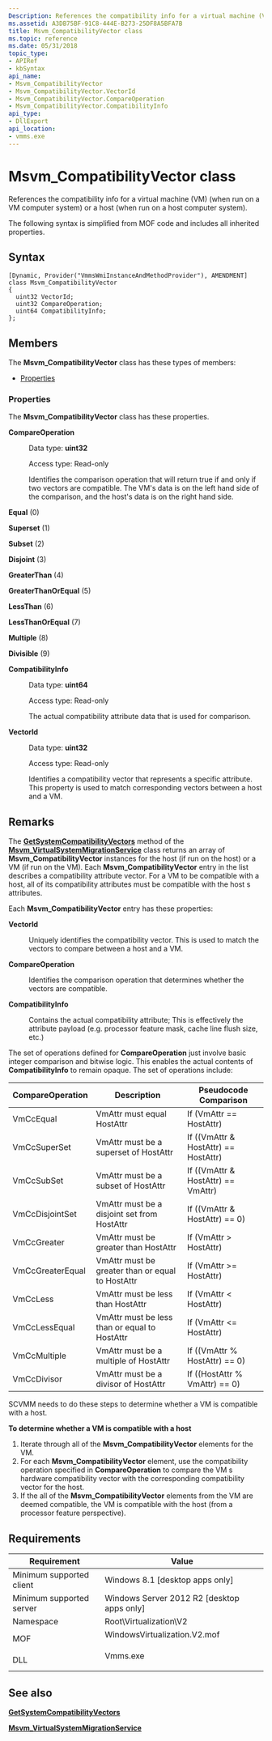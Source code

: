 ```yaml
---
Description: References the compatibility info for a virtual machine (VM) (when run on a VM computer system) or a host (when run on a host computer system).
ms.assetid: A3DB75BF-91C8-444E-B273-25DF8A5BFA7B
title: Msvm_CompatibilityVector class
ms.topic: reference
ms.date: 05/31/2018
topic_type: 
- APIRef
- kbSyntax
api_name: 
- Msvm_CompatibilityVector
- Msvm_CompatibilityVector.VectorId
- Msvm_CompatibilityVector.CompareOperation
- Msvm_CompatibilityVector.CompatibilityInfo
api_type: 
- DllExport
api_location: 
- vmms.exe
---
```


# Msvm\_CompatibilityVector class

References the compatibility info for a virtual machine (VM) (when run on a VM computer system) or a host (when run on a host computer system).

The following syntax is simplified from MOF code and includes all inherited properties.

## Syntax

``` syntax
[Dynamic, Provider("VmmsWmiInstanceAndMethodProvider"), AMENDMENT]
class Msvm_CompatibilityVector
{
  uint32 VectorId;
  uint32 CompareOperation;
  uint64 CompatibilityInfo;
};
```

## Members

The **Msvm\_CompatibilityVector** class has these types of members:

-   [Properties](#properties)

### Properties

The **Msvm\_CompatibilityVector** class has these properties.

<dl> <dt>

**CompareOperation**
</dt> <dd> <dl> <dt>

Data type: **uint32**
</dt> <dt>

Access type: Read-only
</dt> </dl>

Identifies the comparison operation that will return true if and only if two vectors are compatible. The VM's data is on the left hand side of the comparison, and the host's data is on the right hand side.

<dt>

<span id="Equal"></span><span id="equal"></span><span id="EQUAL"></span>

**Equal** (0)


</dt> <dd></dd> <dt>

<span id="Superset"></span><span id="superset"></span><span id="SUPERSET"></span>

**Superset** (1)


</dt> <dd></dd> <dt>

<span id="Subset"></span><span id="subset"></span><span id="SUBSET"></span>

**Subset** (2)


</dt> <dd></dd> <dt>

<span id="Disjoint"></span><span id="disjoint"></span><span id="DISJOINT"></span>

**Disjoint** (3)


</dt> <dd></dd> <dt>

<span id="GreaterThan"></span><span id="greaterthan"></span><span id="GREATERTHAN"></span>

**GreaterThan** (4)


</dt> <dd></dd> <dt>

<span id="GreaterThanOrEqual"></span><span id="greaterthanorequal"></span><span id="GREATERTHANOREQUAL"></span>

**GreaterThanOrEqual** (5)


</dt> <dd></dd> <dt>

<span id="LessThan"></span><span id="lessthan"></span><span id="LESSTHAN"></span>

**LessThan** (6)


</dt> <dd></dd> <dt>

<span id="LessThanOrEqual"></span><span id="lessthanorequal"></span><span id="LESSTHANOREQUAL"></span>

**LessThanOrEqual** (7)


</dt> <dd></dd> <dt>

<span id="Multiple"></span><span id="multiple"></span><span id="MULTIPLE"></span>

**Multiple** (8)


</dt> <dd></dd> <dt>

<span id="Divisible"></span><span id="divisible"></span><span id="DIVISIBLE"></span>

**Divisible** (9)


</dt> <dd></dd> </dl>

</dd> <dt>

**CompatibilityInfo**
</dt> <dd> <dl> <dt>

Data type: **uint64**
</dt> <dt>

Access type: Read-only
</dt> </dl>

The actual compatibility attribute data that is used for comparison.

</dd> <dt>

**VectorId**
</dt> <dd> <dl> <dt>

Data type: **uint32**
</dt> <dt>

Access type: Read-only
</dt> </dl>

Identifies a compatibility vector that represents a specific attribute. This property is used to match corresponding vectors between a host and a VM.

</dd> </dl>

## Remarks

The [**GetSystemCompatibilityVectors**](getsystemcompatibilityvectors-msvm-virtualsystemmigrationservice.md) method of the [**Msvm\_VirtualSystemMigrationService**](msvm-virtualsystemmigrationservice.md) class returns an array of **Msvm\_CompatibilityVector** instances for the host (if run on the host) or a VM (if run on the VM). Each **Msvm\_CompatibilityVector** entry in the list describes a compatibility attribute vector. For a VM to be compatible with a host, all of its compatibility attributes must be compatible with the host s attributes.

Each **Msvm\_CompatibilityVector** entry has these properties:

<dl> <dt>

**VectorId**
</dt> <dd>

Uniquely identifies the compatibility vector. This is used to match the vectors to compare between a host and a VM.

</dd> <dt>

**CompareOperation**
</dt> <dd>

Identifies the comparison operation that determines whether the vectors are compatible.

</dd> <dt>

**CompatibilityInfo**
</dt> <dd>

Contains the actual compatibility attribute; This is effectively the attribute payload (e.g. processor feature mask, cache line flush size, etc.)

</dd> </dl>

The set of operations defined for **CompareOperation** just involve basic integer comparison and bitwise logic. This enables the actual contents of **CompatibilityInfo** to remain opaque. The set of operations include:



| CompareOperation | Description                                      | Pseudocode Comparison                |
|------------------|--------------------------------------------------|--------------------------------------|
| VmCcEqual        | VmAttr must equal HostAttr                       | If (VmAttr == HostAttr)              |
| VmCcSuperSet     | VmAttr must be a superset of HostAttr            | If ((VmAttr & HostAttr) == HostAttr) |
| VmCcSubSet       | VmAttr must be a subset of HostAttr              | If ((VmAttr & HostAttr) == VmAttr)   |
| VmCcDisjointSet  | VmAttr must be a disjoint set from HostAttr      | If ((VmAttr & HostAttr) == 0)        |
| VmCcGreater      | VmAttr must be greater than HostAttr             | If (VmAttr > HostAttr)            |
| VmCcGreaterEqual | VmAttr must be greater than or equal to HostAttr | If (VmAttr >= HostAttr)           |
| VmCcLess         | VmAttr must be less than HostAttr                | If (VmAttr < HostAttr)            |
| VmCcLessEqual    | VmAttr must be less than or equal to HostAttr    | If (VmAttr <= HostAttr)           |
| VmCcMultiple     | VmAttr must be a multiple of HostAttr            | If ((VmAttr % HostAttr) == 0)        |
| VmCcDivisor      | VmAttr must be a divisor of HostAttr             | If ((HostAttr % VmAttr) == 0)        |



 

SCVMM needs to do these steps to determine whether a VM is compatible with a host.

**To determine whether a VM is compatible with a host**

1.  Iterate through all of the **Msvm\_CompatibilityVector** elements for the VM.
2.  For each **Msvm\_CompatibilityVector** element, use the compatibility operation specified in **CompareOperation** to compare the VM s hardware compatibility vector with the corresponding compatibility vector for the host.
3.  If the all of the **Msvm\_CompatibilityVector** elements from the VM are deemed compatible, the VM is compatible with the host (from a processor feature perspective).

## Requirements



| Requirement | Value |
|-------------------------------------|---------------------------------------------------------------------------------------------------------|
| Minimum supported client<br/> | Windows 8.1 \[desktop apps only\]<br/>                                                            |
| Minimum supported server<br/> | Windows Server 2012 R2 \[desktop apps only\]<br/>                                                 |
| Namespace<br/>                | Root\\Virtualization\\V2<br/>                                                                     |
| MOF<br/>                      | <dl> <dt>WindowsVirtualization.V2.mof</dt> </dl> |
| DLL<br/>                      | <dl> <dt>Vmms.exe</dt> </dl>                     |



## See also

<dl> <dt>

[**GetSystemCompatibilityVectors**](getsystemcompatibilityvectors-msvm-virtualsystemmigrationservice.md)
</dt> <dt>

[**Msvm\_VirtualSystemMigrationService**](msvm-virtualsystemmigrationservice.md)
</dt> </dl>

 

 




